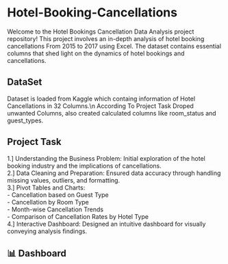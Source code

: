 # Hotel-Booking-Cancellations
Welcome to the Hotel Bookings Cancellation Data Analysis project repository! This project involves an in-depth analysis of hotel booking cancellations From 2015 to 2017 using Excel. The dataset contains essential columns that shed light on the dynamics of hotel bookings and cancellations.
<br>
## DataSet
Dataset is loaded from Kaggle which containg information of Hotel Cancellations in 32 Columns.\n
According To Project Task Droped unwanted Columns, also created calculated columns  like room_status and guest_types.
<br>
## Project Task
1.] Understanding the Business Problem: Initial exploration of the hotel booking industry and the implications of cancellations.<br>
2.] Data Cleaning and Preparation: Ensured data accuracy through handling missing values, outliers, and formatting.<br>
3.] Pivot Tables and Charts:<br>
    - Cancellation based on Guest Type<br>
    - Cancellation by Room Type<br>
    - Month-wise Cancellation Trends<br>
    - Comparison of Cancellation Rates by Hotel Type<br>
4.] Interactive Dashboard: Designed an intuitive dashboard for visually conveying analysis findings.
<br>
## 📊 Dashboard
<br>
